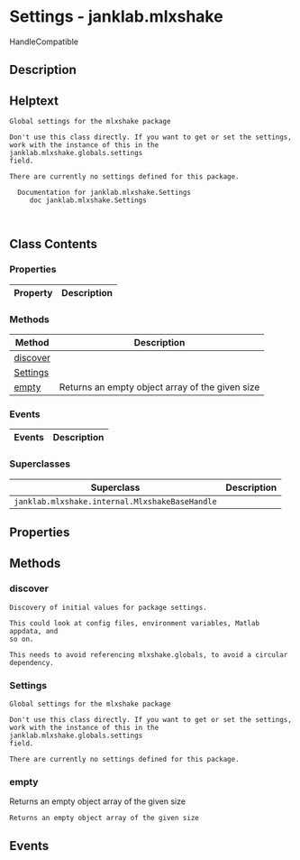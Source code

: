# Settings - janklab.mlxshake

HandleCompatible

## Description


## Helptext

```text
Global settings for the mlxshake package

Don't use this class directly. If you want to get or set the settings,
work with the instance of this in the janklab.mlxshake.globals.settings
field.

There are currently no settings defined for this package.

  Documentation for janklab.mlxshake.Settings
     doc janklab.mlxshake.Settings



```

## Class Contents

### Properties

| Property | Description |
| -------- | ----------- |

### Methods

| Method | Description |
| -------- | ----------- |
| [discover](#janklab.mlxshake.Settings.discover) |  |
| [Settings](#janklab.mlxshake.Settings.Settings) |  |
| [empty](#janklab.mlxshake.Settings.empty) | Returns an empty object array of the given size |

### Events

| Events | Description |
| -------- | ----------- |

### Superclasses

| Superclass | Description |
| -------- | ----------- |
| `janklab.mlxshake.internal.MlxshakeBaseHandle` |  |

## Properties


## Methods

<a name="janklab.mlxshake.Settings.discover"></a>
### discover






```text
Discovery of initial values for package settings.

This could look at config files, environment variables, Matlab appdata, and
so on.

This needs to avoid referencing mlxshake.globals, to avoid a circular dependency.

```

<a name="janklab.mlxshake.Settings.Settings"></a>
### Settings






```text
Global settings for the mlxshake package

Don't use this class directly. If you want to get or set the settings,
work with the instance of this in the janklab.mlxshake.globals.settings
field.

There are currently no settings defined for this package.

```

<a name="janklab.mlxshake.Settings.empty"></a>
### empty


Returns an empty object array of the given size



```text
Returns an empty object array of the given size
```


## Events


